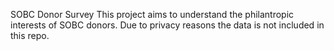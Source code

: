SOBC Donor Survey
This project aims to understand the philantropic interests of SOBC donors. Due to privacy reasons the data is not included in this repo.
